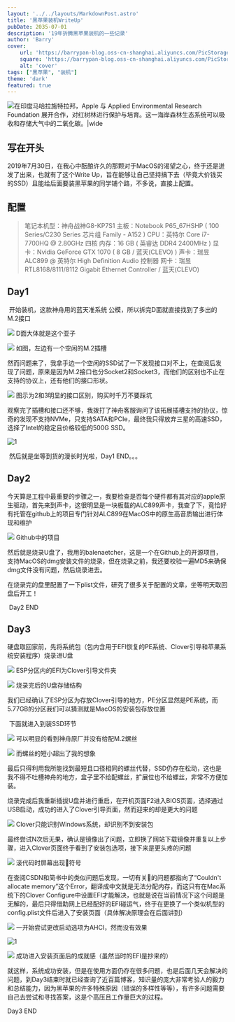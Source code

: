 ```yaml
---
layout: '../../layouts/MarkdownPost.astro'
title: '黑苹果装机WriteUp'
pubDate: 2035-07-01
description: '19年折腾黑苹果装机的一些记录'
author: 'Barry'
cover:
	url: 'https://barrypan-blog.oss-cn-shanghai.aliyuncs.com/PicStorage/2020-02-08-130708.jpg'
	square: 'https://barrypan-blog.oss-cn-shanghai.aliyuncs.com/PicStorage/2020-02-08-130708.jpg'
	alt: 'cover'
tags: ["黑苹果", "装机"]
theme: 'dark'
featured: true
---
```


![在印度马哈拉施特拉邦，Apple 与 Applied Environmental Research Foundation 展开合作，对红树林进行保护与培育。这一海岸森林生态系统可以吸收和存储大气中的二氧化碳。|wide](https://barrypan-blog.oss-cn-shanghai.aliyuncs.com/PicStorage/2020-02-08-130708.jpg)

## 写在开头

​	2019年7月30日，在我心中酝酿许久的那颗对于MacOS的渴望之心，终于还是迸发了出来，也就有了这个Write Up，旨在能够让自己坚持搞下去（毕竟大价钱买的SSD）且能给后面要装黑苹果的同学铺个路，不多说，直接上配置。


## 配置

> 笔记本机型：神舟战神G8-KP7S1
> 主板：Notebook P65_67HSHP ( 100 Series/C230 Series 芯片组 Family - A152 )
> CPU：英特尔 Core i7-7700HQ @ 2.80GHz 四核
> 内存：16 GB ( 英睿达 DDR4 2400MHz )
> 显卡：Nvidia GeForce GTX 1070 ( 8 GB / 蓝天(CLEVO) )
> 声卡：瑞昱 ALC899 @ 英特尔 High Definition Audio 控制器
> 网卡：瑞昱 RTL8168/8111/8112 Gigabit Ethernet Controller / 蓝天(CLEVO)

## Day1

​	开始装机，这款神舟用的蓝天准系统 公模，所以拆完D面就直接找到了多出的M.2接口

![ D面大体就是这个亚子 ](https://barrypan-blog.oss-cn-shanghai.aliyuncs.com/PicStorage/2020-02-08-125547.jpg)


![ 如图，左边有一个空闲的M.2插槽 ](https://barrypan-blog.oss-cn-shanghai.aliyuncs.com/PicStorage/2020-02-08-125552.jpg)

​	然而问题来了，我拿手边一个空闲的SSD试了一下发现接口对不上，在查阅后发现了问题，原来是因为M.2接口也分Socket2和Socket3，而他们的区别也不止在支持的协议上，还有他们的接口形状。

![ 图示为2和3明显的接口区别，购买时千万不要踩坑 ](https://barrypan-blog.oss-cn-shanghai.aliyuncs.com/PicStorage/2020-02-08-125556.png)

​	观察完了插槽和接口还不够，我拨打了神舟客服询问了该拓展插槽支持的协议，惊奇的发现不支持NVMe，只支持SATA和PCIe，最终我只得放弃三星的高速SSD，选择了Intel的稳定且价格较低的500G SSD。

![1](https://barrypan-blog.oss-cn-shanghai.aliyuncs.com/PicStorage/2020-02-08-125550.png)

​	然后就是坐等到货的漫长时光啦，Day1 END。。。

## Day2

​	今天算是工程中最重要的步骤之一，我要检查是否每个硬件都有其对应的apple原生驱动，首先来到声卡，这很明显是一块板载的ALC899声卡，我查了下，竟恰好有托管在github上的项目专门针对ALC899在MacOS中的原生高音质输出进行体现和维护

![ Github中的项目 ](https://barrypan-blog.oss-cn-shanghai.aliyuncs.com/PicStorage/2020-02-08-125547.png)

​	然后就是烧录U盘了，我用的balenaetcher，这是一个在Github上的开源项目，支持MacOS的dmg安装文件的烧录，但在烧录之前，我还要校验一遍MD5来确保dmg文件没有问题，然后烧录进去。

​	在烧录完的盘里配置了一下plist文件，研究了很多关于配置的文章，坐等明天取回盘后开工！

​	Day2 END

## Day3

​	硬盘取回家前，先将系统包（包内含用于EFI恢复的PE系统、Clover引导和苹果系统安装程序）烧录进U盘

![ ESP分区内的EFI为Clover引导文件夹 ](https://barrypan-blog.oss-cn-shanghai.aliyuncs.com/PicStorage/2020-02-08-125555.jpg)

![ 烧录完后的U盘存储结构 ](https://barrypan-blog.oss-cn-shanghai.aliyuncs.com/PicStorage/2020-02-08-125550.jpg)

​	我们已经确认了ESP分区为存放Clover引导的地方，PE分区显然是PE系统，而5.77GB的分区我们可以猜测就是MacOS的安装包存放位置

​	下面就进入到装SSD环节

![ 可以明显的看到神舟原厂并没有给配M.2螺丝 ](https://barrypan-blog.oss-cn-shanghai.aliyuncs.com/PicStorage/2020-02-08-125558.jpg)

![ 而螺丝的短小超出了我的想象 ](https://barrypan-blog.oss-cn-shanghai.aliyuncs.com/PicStorage/2020-02-08-125548.jpg)

​	最后只得利用我所能找到最短且口径相同的螺丝代替，SSD仍存在松动，这也是我不得不吐槽神舟的地方，盒子里不给配螺丝，扩展位也不给螺丝，非常不方便加装。

​	烧录完成后我重新插拔U盘并进行重启，在开机页面F2进入BIOS页面，选择通过USB启动，成功的进入了Clover引导页面，然而迎来的却是更大的问题

![ Clover只能识别Windows系统，却识别不到安装包 ](https://barrypan-blog.oss-cn-shanghai.aliyuncs.com/PicStorage/2020-02-08-125553.jpg)

​	最终尝试N次后无果，确认是镜像出了问题，立即换了网站下载镜像并重复以上步骤，进入Clover页面终于看到了安装包选项，接下来是更头疼的问题

![ 滚代码时屏幕出现🚫符号 ](https://barrypan-blog.oss-cn-shanghai.aliyuncs.com/PicStorage/2020-02-08-125554.jpg)

​	在查阅CSDN和简书中的类似问题后发现，一切有关🚫的问题都指向了“Couldn't allocate memory”这个Error，翻译成中文就是无法分配内存，而这只有在Mac系统下的Clover Configure中设置EFI才能解决，也就是说在当前情况下这个问题是无解的，最后只得借助网上已经配好的EFI碰运气，终于在更换了一个类似机型的config.plist文件后进入了安装页面（具体解决原理会在后面讲到）

![ 一开始尝试更改启动选项为AHCI，然而没有效果 ](https://barrypan-blog.oss-cn-shanghai.aliyuncs.com/PicStorage/2020-02-08-125556.jpg)

![1](https://barrypan-blog.oss-cn-shanghai.aliyuncs.com/PicStorage/2020-02-08-125549.jpg)

![ 成功进入安装页面后的成就感（虽然当时的EFI是抄来的） ](https://barrypan-blog.oss-cn-shanghai.aliyuncs.com/PicStorage/2020-02-08-125557.jpg)

​	就这样，系统成功安装，但是在使用方面仍存在很多问题，也是后面几天会解决的问题，到Day3结束时就已经查询了近百篇博客，知识量的庞大非常考验人的毅力和总结能力，因为黑苹果的许多特殊原因（错误的多样性等等），有许多问题需要自己去尝试和寻找答案，这是个高压且工作量巨大的过程。

Day3 END